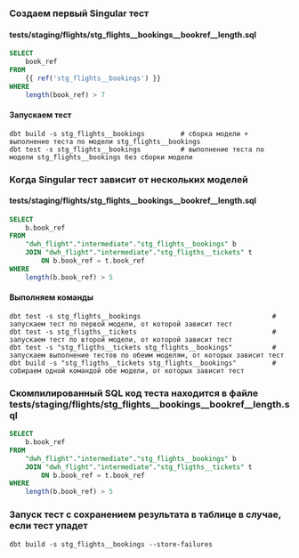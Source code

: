 ### Создаем первый Singular тест
#### tests/staging/flights/stg_flights__bookings__bookref__length.sql

```sql
SELECT
    book_ref
FROM
    {{ ref('stg_flights__bookings') }}
WHERE
    length(book_ref) > 7
```

#### Запускаем тест

```console
dbt build -s stg_flights__bookings         # сборка модели + выполнение теста по модели stg_flights__bookings
dbt test -s stg_flights__bookings          # выполнение теста по модели stg_flights__bookings без сборки модели
```

### Когда Singular тест зависит от нескольких моделей
#### tests/staging/flights/stg_flights__bookings__bookref__length.sql

```sql
SELECT
    b.book_ref
FROM
    "dwh_flight"."intermediate"."stg_flights__bookings" b
    JOIN "dwh_flight"."intermediate"."stg_fligths__tickets" t
        ON b.book_ref = t.book_ref
WHERE
    length(b.book_ref) > 5
```

#### Выполняем команды

```console
dbt test -s stg_flights__bookings                                 # запускаем тест по первой модели, от которой зависит тест
dbt test -s stg_fligths__tickets                                  # запускаем тест по второй модели, от которой зависит тест
dbt test -s "stg_fligths__tickets stg_flights__bookings"          # запускаем выполнение тестов по обеим моделям, от которых зависит тест
dbt build -s "stg_fligths__tickets stg_flights__bookings"         # собираем одной командой обе модели, от которых зависит тест
```

### Скомпилированный SQL код теста находится в файле tests/staging/flights/stg_flights__bookings__bookref__length.sql

```sql
SELECT
    b.book_ref
FROM
    "dwh_flight"."intermediate"."stg_flights__bookings" b
    JOIN "dwh_flight"."intermediate"."stg_fligths__tickets" t
        ON b.book_ref = t.book_ref
WHERE
    length(b.book_ref) > 5
```

### Запуск тест с сохранением результата в таблице в случае, если тест упадет

```console
dbt build -s stg_flights__bookings --store-failures
```

#### 

```console
```

#### 

```console
```

#### 

```console
```
